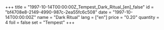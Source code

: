 +++
title = "1997-10-14T00:00:00Z_Tempest_Dark_Ritual_[en]_false"
id = "bf4708e8-2149-4990-987c-2ea55fc6c508"
date = "1997-10-14T00:00:00Z"
name = "Dark Ritual"
lang = ["en"]
price = "0.20"
quantity = 4
foil = false
set = "Tempest"
+++
